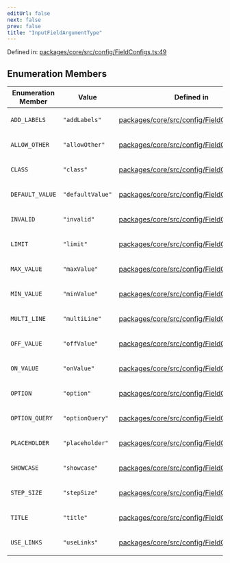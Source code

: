```yaml
---
editUrl: false
next: false
prev: false
title: "InputFieldArgumentType"
---
```


Defined in: [packages/core/src/config/FieldConfigs.ts:49](https://github.com/mProjectsCode/obsidian-meta-bind-plugin/blob/164b4e159d0a9103f56c4079fbd94da824499fe4/packages/core/src/config/FieldConfigs.ts#L49)

## Enumeration Members

<table>
<thead>
<tr>
<th>Enumeration Member</th>
<th>Value</th>
<th>Defined in</th>
</tr>
</thead>
<tbody>
<tr>
<td>

<a id="add_labels"></a> `ADD_LABELS`

</td>
<td>

`"addLabels"`

</td>
<td>

[packages/core/src/config/FieldConfigs.ts:51](https://github.com/mProjectsCode/obsidian-meta-bind-plugin/blob/164b4e159d0a9103f56c4079fbd94da824499fe4/packages/core/src/config/FieldConfigs.ts#L51)

</td>
</tr>
<tr>
<td>

<a id="allow_other"></a> `ALLOW_OTHER`

</td>
<td>

`"allowOther"`

</td>
<td>

[packages/core/src/config/FieldConfigs.ts:66](https://github.com/mProjectsCode/obsidian-meta-bind-plugin/blob/164b4e159d0a9103f56c4079fbd94da824499fe4/packages/core/src/config/FieldConfigs.ts#L66)

</td>
</tr>
<tr>
<td>

<a id="class"></a> `CLASS`

</td>
<td>

`"class"`

</td>
<td>

[packages/core/src/config/FieldConfigs.ts:50](https://github.com/mProjectsCode/obsidian-meta-bind-plugin/blob/164b4e159d0a9103f56c4079fbd94da824499fe4/packages/core/src/config/FieldConfigs.ts#L50)

</td>
</tr>
<tr>
<td>

<a id="default_value"></a> `DEFAULT_VALUE`

</td>
<td>

`"defaultValue"`

</td>
<td>

[packages/core/src/config/FieldConfigs.ts:61](https://github.com/mProjectsCode/obsidian-meta-bind-plugin/blob/164b4e159d0a9103f56c4079fbd94da824499fe4/packages/core/src/config/FieldConfigs.ts#L61)

</td>
</tr>
<tr>
<td>

<a id="invalid"></a> `INVALID`

</td>
<td>

`"invalid"`

</td>
<td>

[packages/core/src/config/FieldConfigs.ts:68](https://github.com/mProjectsCode/obsidian-meta-bind-plugin/blob/164b4e159d0a9103f56c4079fbd94da824499fe4/packages/core/src/config/FieldConfigs.ts#L68)

</td>
</tr>
<tr>
<td>

<a id="limit"></a> `LIMIT`

</td>
<td>

`"limit"`

</td>
<td>

[packages/core/src/config/FieldConfigs.ts:64](https://github.com/mProjectsCode/obsidian-meta-bind-plugin/blob/164b4e159d0a9103f56c4079fbd94da824499fe4/packages/core/src/config/FieldConfigs.ts#L64)

</td>
</tr>
<tr>
<td>

<a id="max_value"></a> `MAX_VALUE`

</td>
<td>

`"maxValue"`

</td>
<td>

[packages/core/src/config/FieldConfigs.ts:53](https://github.com/mProjectsCode/obsidian-meta-bind-plugin/blob/164b4e159d0a9103f56c4079fbd94da824499fe4/packages/core/src/config/FieldConfigs.ts#L53)

</td>
</tr>
<tr>
<td>

<a id="min_value"></a> `MIN_VALUE`

</td>
<td>

`"minValue"`

</td>
<td>

[packages/core/src/config/FieldConfigs.ts:52](https://github.com/mProjectsCode/obsidian-meta-bind-plugin/blob/164b4e159d0a9103f56c4079fbd94da824499fe4/packages/core/src/config/FieldConfigs.ts#L52)

</td>
</tr>
<tr>
<td>

<a id="multi_line"></a> `MULTI_LINE`

</td>
<td>

`"multiLine"`

</td>
<td>

[packages/core/src/config/FieldConfigs.ts:65](https://github.com/mProjectsCode/obsidian-meta-bind-plugin/blob/164b4e159d0a9103f56c4079fbd94da824499fe4/packages/core/src/config/FieldConfigs.ts#L65)

</td>
</tr>
<tr>
<td>

<a id="off_value"></a> `OFF_VALUE`

</td>
<td>

`"offValue"`

</td>
<td>

[packages/core/src/config/FieldConfigs.ts:60](https://github.com/mProjectsCode/obsidian-meta-bind-plugin/blob/164b4e159d0a9103f56c4079fbd94da824499fe4/packages/core/src/config/FieldConfigs.ts#L60)

</td>
</tr>
<tr>
<td>

<a id="on_value"></a> `ON_VALUE`

</td>
<td>

`"onValue"`

</td>
<td>

[packages/core/src/config/FieldConfigs.ts:59](https://github.com/mProjectsCode/obsidian-meta-bind-plugin/blob/164b4e159d0a9103f56c4079fbd94da824499fe4/packages/core/src/config/FieldConfigs.ts#L59)

</td>
</tr>
<tr>
<td>

<a id="option"></a> `OPTION`

</td>
<td>

`"option"`

</td>
<td>

[packages/core/src/config/FieldConfigs.ts:55](https://github.com/mProjectsCode/obsidian-meta-bind-plugin/blob/164b4e159d0a9103f56c4079fbd94da824499fe4/packages/core/src/config/FieldConfigs.ts#L55)

</td>
</tr>
<tr>
<td>

<a id="option_query"></a> `OPTION_QUERY`

</td>
<td>

`"optionQuery"`

</td>
<td>

[packages/core/src/config/FieldConfigs.ts:57](https://github.com/mProjectsCode/obsidian-meta-bind-plugin/blob/164b4e159d0a9103f56c4079fbd94da824499fe4/packages/core/src/config/FieldConfigs.ts#L57)

</td>
</tr>
<tr>
<td>

<a id="placeholder"></a> `PLACEHOLDER`

</td>
<td>

`"placeholder"`

</td>
<td>

[packages/core/src/config/FieldConfigs.ts:62](https://github.com/mProjectsCode/obsidian-meta-bind-plugin/blob/164b4e159d0a9103f56c4079fbd94da824499fe4/packages/core/src/config/FieldConfigs.ts#L62)

</td>
</tr>
<tr>
<td>

<a id="showcase"></a> `SHOWCASE`

</td>
<td>

`"showcase"`

</td>
<td>

[packages/core/src/config/FieldConfigs.ts:58](https://github.com/mProjectsCode/obsidian-meta-bind-plugin/blob/164b4e159d0a9103f56c4079fbd94da824499fe4/packages/core/src/config/FieldConfigs.ts#L58)

</td>
</tr>
<tr>
<td>

<a id="step_size"></a> `STEP_SIZE`

</td>
<td>

`"stepSize"`

</td>
<td>

[packages/core/src/config/FieldConfigs.ts:54](https://github.com/mProjectsCode/obsidian-meta-bind-plugin/blob/164b4e159d0a9103f56c4079fbd94da824499fe4/packages/core/src/config/FieldConfigs.ts#L54)

</td>
</tr>
<tr>
<td>

<a id="title"></a> `TITLE`

</td>
<td>

`"title"`

</td>
<td>

[packages/core/src/config/FieldConfigs.ts:56](https://github.com/mProjectsCode/obsidian-meta-bind-plugin/blob/164b4e159d0a9103f56c4079fbd94da824499fe4/packages/core/src/config/FieldConfigs.ts#L56)

</td>
</tr>
<tr>
<td>

<a id="use_links"></a> `USE_LINKS`

</td>
<td>

`"useLinks"`

</td>
<td>

[packages/core/src/config/FieldConfigs.ts:63](https://github.com/mProjectsCode/obsidian-meta-bind-plugin/blob/164b4e159d0a9103f56c4079fbd94da824499fe4/packages/core/src/config/FieldConfigs.ts#L63)

</td>
</tr>
</tbody>
</table>
